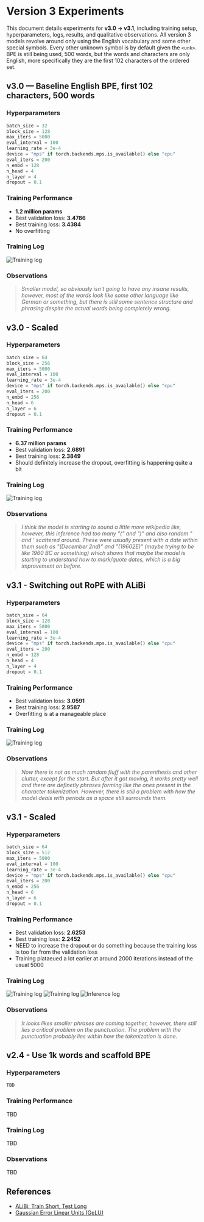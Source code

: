# Version 3 Experiments

This document details experiments for **v3.0 → v3.1**, including training setup, hyperparameters, logs, results, and qualitative observations.
All version 3 models revolve around only using the English vocabulary and some other special symbols. Every other unknown symbol is by default given the `<unk>`. BPE is still being used, 500 words, but the words and characters are only English, more specifically they are the first 102 characters of the ordered set.

## v3.0 — Baseline English BPE, first 102 characters, 500 words

### Hyperparameters

```python
batch_size = 32
block_size = 128
max_iters = 5000
eval_interval = 100
learning_rate = 3e-4
device = "mps" if torch.backends.mps.is_available() else "cpu"
eval_iters = 200
n_embd = 128
n_head = 4
n_layer = 4
dropout = 0.1
```

### Training Performance

- **1.2 million params**
- Best validation loss: **3.4786**
- Best training loss: **3.4384**
- No overfitting

### Training Log

![Training log](images/v3.0_log.png)

### Observations

> _Smaller model, so obviously isn't going to have any insane results, however, most of the words look like some other language like German or something, but there is still some sentence structure and phrasing despite the actual words being completely wrong._

## v3.0 - Scaled

### Hyperparameters

```python
batch_size = 64
block_size = 256
max_iters = 5000
eval_interval = 100
learning_rate = 3e-4
device = "mps" if torch.backends.mps.is_available() else "cpu"
eval_iters = 200
n_embd = 256
n_head = 6
n_layer = 6
dropout = 0.1
```

### Training Performance

- **6.37 million params**
- Best validation loss: **2.6891**
- Best training loss: **2.3849**
- Should definitely increase the dropout, overfitting is happening quite a bit

### Training Log

![Training log](images/v3.0_scaled_log.png)

### Observations

> _I think the model is starting to sound a little more wikipedia like, however, this inference had too many "(" and ")" and also random " and ' scattered around. These were usually present with a date within them such as "(December 2nd)" and "(19602E)" (maybe trying to be like 1960 BC or something) which shows that maybe the model is starting to understand how to mark/quote dates, which is a big improvement on before._

## v3.1 - Switching out RoPE with ALiBi

### Hyperparameters

```python
batch_size = 64
block_size = 128
max_iters = 5000
eval_interval = 100
learning_rate = 3e-4
device = "mps" if torch.backends.mps.is_available() else "cpu"
eval_iters = 200
n_embd = 128
n_head = 4
n_layer = 4
dropout = 0.1
```

### Training Performance

- Best validation loss: **3.0591**
- Best training loss: **2.9587**
- Overfitting is at a manageable place

### Training Log

![Training log](images/v3.1_log.png)

### Observations

> _Now there is not as much random fluff with the parenthesis and other clutter, except for the start. But after it got moving, it works pretty well and there are definetly phrases forming like the ones present in the character tokenization. However, there is still a problem with how the model deals with periods as a space still surrounds them._

## v3.1 - Scaled

### Hyperparameters

```python
batch_size = 64
block_size = 512
max_iters = 5000
eval_interval = 100
learning_rate = 3e-4
device = "mps" if torch.backends.mps.is_available() else "cpu"
eval_iters = 200
n_embd = 256
n_head = 6
n_layer = 6
dropout = 0.1
```

### Training Performance

- Best validation loss: **2.6253**
- Best training loss: **2.2452**
- NEED to increase the dropout or do something because the training loss is too far from the validation loss
- Training plataeued a lot earlier at around 2000 iterations instead of the usual 5000

### Training Log

![Training log](images/v3.1_scaled_log1.png)
![Training log](images/v3.1_scaled_log2.png)
![Inference log](images/v3.1_scaled_inference.png)

### Observations

> _It looks likes smaller phrases are coming together, however, there still lies a critical problem on the punctuation. The problem with the punctuation probably lies within how the tokenization is done._

## v2.4 - Use 1k words and scaffold BPE

### Hyperparameters

```python
TBD
```

### Training Performance

TBD

### Training Log

TBD

### Observations

TBD

## References

- [ALiBi: Train Short, Test Long](https://arxiv.org/abs/2108.12409)
- [Gaussian Error Linear Units (GeLU)](https://arxiv.org/abs/1606.08415)
